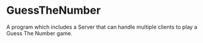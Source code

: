 # GuessTheNumber
A program which includes a Server that can handle multiple clients to play a Guess The Number game.
